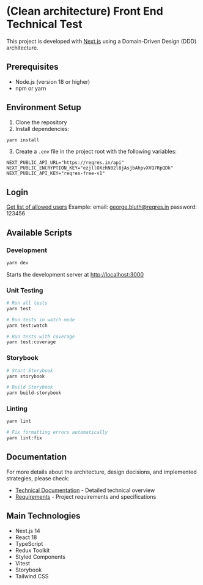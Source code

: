 # (Clean architecture) Front End Technical Test

This project is developed with [Next.js](https://nextjs.org) using a Domain-Driven Design (DDD) architecture.

## Prerequisites

- Node.js (version 18 or higher)
- npm or yarn

## Environment Setup

1. Clone the repository
2. Install dependencies:
```bash
yarn install
```

3. Create a `.env` file in the project root with the following variables:
```env
NEXT_PUBLIC_API_URL="https://reqres.in/api"
NEXT_PUBLIC_ENCRYPTION_KEY="ezjllOXzhNB2l8jAsjbAhpvXVQ7RpQDk"
NEXT_PUBLIC_API_KEY="reqres-free-v1"
```

## Login

[Get list of allowed users](https://reqres.in/api-docs/#/default/get_users)
Example: 
email: george.bluth@reqres.in
password: 123456

## Available Scripts

### Development
```bash
yarn dev
```
Starts the development server at [http://localhost:3000](http://localhost:3000)

### Unit Testing
```bash
# Run all tests
yarn test

# Run tests in watch mode
yarn test:watch

# Run tests with coverage
yarn test:coverage
```

### Storybook
```bash
# Start Storybook
yarn storybook

# Build Storybook
yarn build-storybook
```

### Linting
```bash
yarn lint

# Fix formatting errors automatically
yarn lint:fix
```

## Documentation

For more details about the architecture, design decisions, and implemented strategies, please check:

- [Technical Documentation](./TECHNICAL_DOCUMENTATION.MD) - Detailed technical overview
- [Requirements](./REQUIREMENT.md) - Project requirements and specifications

## Main Technologies

- Next.js 14
- React 18
- TypeScript
- Redux Toolkit
- Styled Components
- Vitest
- Storybook
- Tailwind CSS
